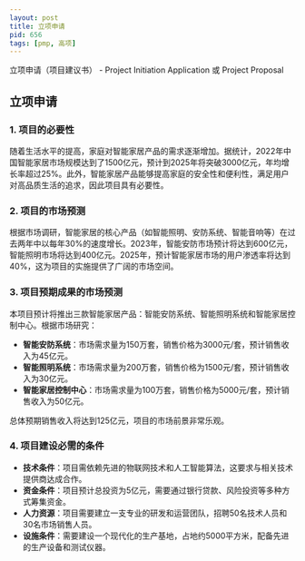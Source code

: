 ```yaml
---
layout: post
title: 立项申请
pid: 656
tags: [pmp, 高项]
---
```


立项申请（项目建议书） - Project Initiation Application 或 Project Proposal



## 立项申请

### 1. 项目的必要性

随着生活水平的提高，家庭对智能家居产品的需求逐渐增加。据统计，2022年中国智能家居市场规模达到了1500亿元，预计到2025年将突破3000亿元，年均增长率超过25%。此外，智能家居产品能够提高家庭的安全性和便利性，满足用户对高品质生活的追求，因此项目具有必要性。

### 2. 项目的市场预测

根据市场调研，智能家居的核心产品（如智能照明、安防系统、智能音响等）在过去两年中以每年30%的速度增长。2023年，智能安防市场预计将达到600亿元，智能照明市场将达到400亿元。2025年，预计智能家居市场的用户渗透率将达到40%，这为项目的实施提供了广阔的市场空间。

### 3. 项目预期成果的市场预测

本项目预计将推出三款智能家居产品：智能安防系统、智能照明系统和智能家居控制中心。根据市场研究：

- **智能安防系统**：市场需求量为150万套，销售价格为3000元/套，预计销售收入为45亿元。
- **智能照明系统**：市场需求量为200万套，销售价格为1500元/套，预计销售收入为30亿元。
- **智能家居控制中心**：市场需求量为100万套，销售价格为5000元/套，预计销售收入为50亿元。

总体预期销售收入将达到125亿元，项目的市场前景非常乐观。

### 4. 项目建设必需的条件

- **技术条件**：项目需依赖先进的物联网技术和人工智能算法，这要求与相关技术提供商达成合作。
- **资金条件**：项目预计总投资为5亿元，需要通过银行贷款、风险投资等多种方式筹集资金。
- **人力资源**：项目需要建立一支专业的研发和运营团队，招聘50名技术人员和30名市场销售人员。
- **设施条件**：需要建设一个现代化的生产基地，占地约5000平方米，配备先进的生产设备和测试仪器。
